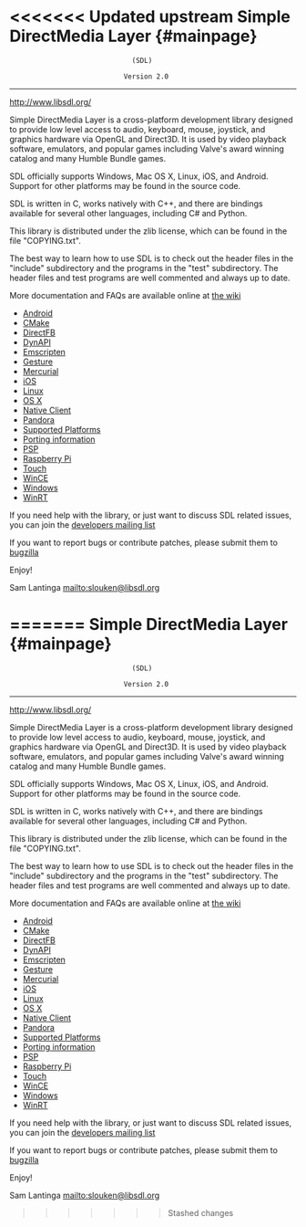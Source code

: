 <<<<<<< Updated upstream
Simple DirectMedia Layer {#mainpage}
========================

                                  (SDL)

                                Version 2.0

---
http://www.libsdl.org/

Simple DirectMedia Layer is a cross-platform development library designed
to provide low level access to audio, keyboard, mouse, joystick, and graphics
hardware via OpenGL and Direct3D. It is used by video playback software,
emulators, and popular games including Valve's award winning catalog
and many Humble Bundle games.

SDL officially supports Windows, Mac OS X, Linux, iOS, and Android.
Support for other platforms may be found in the source code.

SDL is written in C, works natively with C++, and there are bindings 
available for several other languages, including C# and Python.

This library is distributed under the zlib license, which can be found
in the file "COPYING.txt".

The best way to learn how to use SDL is to check out the header files in
the "include" subdirectory and the programs in the "test" subdirectory.
The header files and test programs are well commented and always up to date.

More documentation and FAQs are available online at [the wiki](http://wiki.libsdl.org/)

- [Android](README-android.md)
- [CMake](README-cmake.md)
- [DirectFB](README-directfb.md)
- [DynAPI](README-dynapi.md)
- [Emscripten](README-emscripten.md)
- [Gesture](README-gesture.md)
- [Mercurial](README-hg.md)
- [iOS](README-ios.md)
- [Linux](README-linux.md)
- [OS X](README-macosx.md)
- [Native Client](README-nacl.md)
- [Pandora](README-pandora.md)
- [Supported Platforms](README-platforms.md)
- [Porting information](README-porting.md)
- [PSP](README-psp.md)
- [Raspberry Pi](README-raspberrypi.md)
- [Touch](README-touch.md)
- [WinCE](README-wince.md)
- [Windows](README-windows.md)
- [WinRT](README-winrt.md)

If you need help with the library, or just want to discuss SDL related
issues, you can join the [developers mailing list](http://www.libsdl.org/mailing-list.php)

If you want to report bugs or contribute patches, please submit them to
[bugzilla](https://bugzilla.libsdl.org/)

Enjoy!


Sam Lantinga <mailto:slouken@libsdl.org>

=======
Simple DirectMedia Layer {#mainpage}
========================

                                  (SDL)

                                Version 2.0

---
http://www.libsdl.org/

Simple DirectMedia Layer is a cross-platform development library designed
to provide low level access to audio, keyboard, mouse, joystick, and graphics
hardware via OpenGL and Direct3D. It is used by video playback software,
emulators, and popular games including Valve's award winning catalog
and many Humble Bundle games.

SDL officially supports Windows, Mac OS X, Linux, iOS, and Android.
Support for other platforms may be found in the source code.

SDL is written in C, works natively with C++, and there are bindings 
available for several other languages, including C# and Python.

This library is distributed under the zlib license, which can be found
in the file "COPYING.txt".

The best way to learn how to use SDL is to check out the header files in
the "include" subdirectory and the programs in the "test" subdirectory.
The header files and test programs are well commented and always up to date.

More documentation and FAQs are available online at [the wiki](http://wiki.libsdl.org/)

- [Android](README-android.md)
- [CMake](README-cmake.md)
- [DirectFB](README-directfb.md)
- [DynAPI](README-dynapi.md)
- [Emscripten](README-emscripten.md)
- [Gesture](README-gesture.md)
- [Mercurial](README-hg.md)
- [iOS](README-ios.md)
- [Linux](README-linux.md)
- [OS X](README-macosx.md)
- [Native Client](README-nacl.md)
- [Pandora](README-pandora.md)
- [Supported Platforms](README-platforms.md)
- [Porting information](README-porting.md)
- [PSP](README-psp.md)
- [Raspberry Pi](README-raspberrypi.md)
- [Touch](README-touch.md)
- [WinCE](README-wince.md)
- [Windows](README-windows.md)
- [WinRT](README-winrt.md)

If you need help with the library, or just want to discuss SDL related
issues, you can join the [developers mailing list](http://www.libsdl.org/mailing-list.php)

If you want to report bugs or contribute patches, please submit them to
[bugzilla](https://bugzilla.libsdl.org/)

Enjoy!


Sam Lantinga <mailto:slouken@libsdl.org>

>>>>>>> Stashed changes
